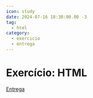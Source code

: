 ```yaml
---
icon: study
date: 2024-07-16 18:30:00.00 -3
tag:
  - html
category:
  - exercicio
  - entrega
---
```


# Exercício: HTML

[Entrega](https://classroom.github.com/a/tHwtKVx3)
